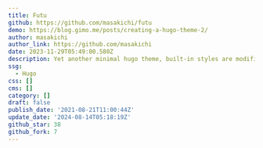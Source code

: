 ```yaml
---
title: Futu
github: https://github.com/masakichi/futu
demo: https://blog.gimo.me/posts/creating-a-hugo-theme-2/
author: masakichi
author_link: https://github.com/masakichi
date: 2023-11-29T05:49:00.580Z
description: Yet another minimal hugo theme, built-in styles are modified upon awsm.css.
ssg:
  - Hugo
css: []
cms: []
category: []
draft: false
publish_date: '2021-08-21T11:00:44Z'
update_date: '2024-08-14T05:18:19Z'
github_star: 38
github_fork: 7
---
```

